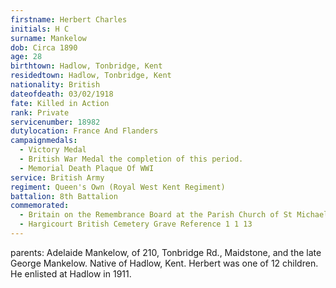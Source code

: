 ```yaml
---
firstname: Herbert Charles
initials: H C
surname: Mankelow
dob: Circa 1890
age: 28
birthtown: Hadlow, Tonbridge, Kent
residedtown: Hadlow, Tonbridge, Kent
nationality: British
dateofdeath: 03/02/1918
fate: Killed in Action
rank: Private
servicenumber: 18982
dutylocation: France And Flanders
campaignmedals:
  - Victory Medal
  - British War Medal the completion of this period.
  - Memorial Death Plaque Of WWI
service: British Army
regiment: Queen's Own (Royal West Kent Regiment)
battalion: 8th Battalion 
commemorated:
  - Britain on the Remembrance Board at the Parish Church of St Michael & All Angels, Maidstone
  - Hargicourt British Cemetery Grave Reference 1 1 13
---
```

parents: Adelaide Mankelow, of 210, Tonbridge Rd., Maidstone, and the late George Mankelow.  Native of Hadlow, Kent. Herbert was one of 12 children. He enlisted at Hadlow in 1911.


